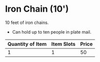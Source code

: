 # Iron Chain (10')

10 feet of iron chains.

- Can hold up to ten people in plate mail.

| Quantity of Item | Item Slots | Price |
| ---------------- | ---------- | ----- |
| 1                | 1          | 50    |
